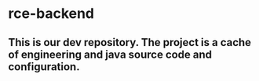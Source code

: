 # rce-backend

## This is our dev repository. The project is a cache of engineering and java source code and configuration.